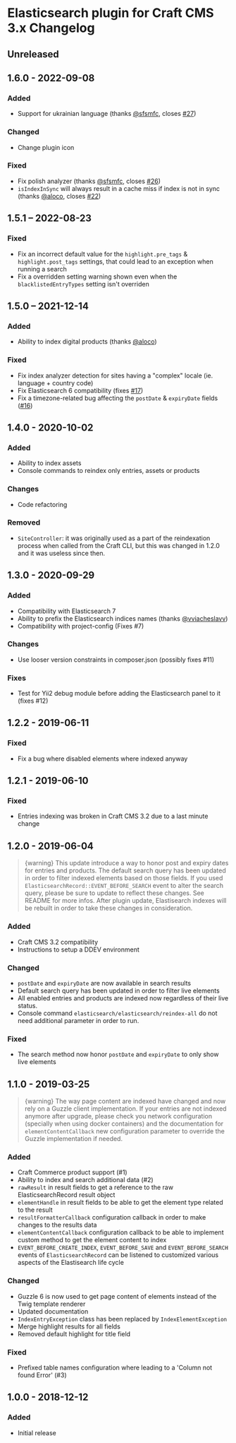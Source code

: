 # Elasticsearch plugin for Craft CMS 3.x Changelog

## Unreleased


## 1.6.0 - 2022-09-08
### Added
- Support for ukrainian language (thanks [@sfsmfc][], closes [#27][])
### Changed
- Change plugin icon
### Fixed
- Fix polish analyzer (thanks [@sfsmfc][], closes [#26][])
- `isIndexInSync` will always result in a cache miss if index is not in sync
  (thanks [@aloco][], closes [#22][])


## 1.5.1 – 2022-08-23
### Fixed
- Fix an incorrect default value for the `highlight.pre_tags` &
  `highlight.post_tags` settings, that could lead to an exception when running a
  search
- Fix a overridden setting warning shown even when the `blacklistedEntryTypes`
  setting isn't overriden


## 1.5.0 – 2021-12-14
### Added
- Ability to index digital products (thanks [@aloco](https://github.com/aloco))
### Fixed
- Fix index analyzer detection for sites having a "complex" locale (ie. language
  \+ country code)
- Fix Elasticsearch 6 compatibility (fixes [#17][])
- Fix a timezone-related bug affecting the `postDate` & `expiryDate` fields
  ([#16][])


## 1.4.0 - 2020-10-02
### Added
- Ability to index assets
- Console commands to reindex only entries, assets or products
### Changes
- Code refactoring
### Removed
- `SiteController`: it was originally used as a part of the reindexation process
  when called from the Craft CLI, but this was changed in 1.2.0 and it was
  useless since then.


## 1.3.0 - 2020-09-29
### Added
- Compatibility with Elasticsearch 7
- Ability to prefix the Elasticsearch indices names (thanks [@vviacheslavv](https://github.com/vviacheslavv))
- Compatibility with project-config (Fixes #7)
### Changes
- Use looser version constraints in composer.json (possibly fixes #11)
### Fixes
- Test for Yii2 debug module before adding the Elasticsearch panel to it (fixes #12)


## 1.2.2 - 2019-06-11
### Fixed
- Fix a bug where disabled elements where indexed anyway


## 1.2.1 - 2019-06-10
### Fixed
- Entries indexing was broken in Craft CMS 3.2 due to a last minute change


## 1.2.0 - 2019-06-04
> {warning} This update introduce a way to honor post and expiry dates for entries and products.
The default search query has been updated in order to filter indexed elements based on those fields.
If you used `ElasticsearchRecord::EVENT_BEFORE_SEARCH` event to alter the search query, please be sure to update to reflect these changes.
See README for more infos.
After plugin update, Elastisearch indexes will be rebuilt in order to take these changes in consideration.

### Added
- Craft CMS 3.2 compatibility
- Instructions to setup a DDEV environment

### Changed
- `postDate` and `expiryDate` are now available in search results
- Default search query has been updated in order to filter live elements
- All enabled entries and products are indexed now regardless of their live status.
- Console command `elasticsearch/elasticsearch/reindex-all` do not need additional parameter in order to run.

### Fixed
- The search method now honor `postDate` and `expiryDate` to only show live elements


## 1.1.0 - 2019-03-25
> {warning} The way page content are indexed have changed and now rely on a Guzzle client implementation.
If your entries are not indexed anymore after upgrade, please check you network configuration (specially when using docker containers) and the documentation for `elementContentCallback` new configuration parameter to override the Guzzle implementation if needed.

### Added
- Craft Commerce product support (#1)
- Ability to index and search additional data (#2)
- `rawResult` in result fields to get a reference to the raw ElasticsearchRecord result object
- `elementHandle` in result fields to be able to get the element type related to the result
- `resultFormatterCallback` configuration callback in order to make changes to the results data
- `elementContentCallback` configuration callback to be able to implement custom method to get the element content to index
- `EVENT_BEFORE_CREATE_INDEX`, `EVENT_BEFORE_SAVE` and `EVENT_BEFORE_SEARCH` events of `ElasticsearchRecord` can be listened to customized various aspects of the Elastisearch life cycle

### Changed
- Guzzle 6 is now used to get page content of elements instead of the Twig template renderer
- Updated documentation
- `IndexEntryException` class has been replaced by `IndexElementException`
- Merge highlight results for all fields
- Removed default highlight for title field

### Fixed
- Prefixed table names configuration where leading to a 'Column not found Error' (#3)


## 1.0.0 - 2018-12-12
### Added
- Initial release


[#16]: https://github.com/la-haute-societe/craft-elasticsearch/issues/16
[#17]: https://github.com/la-haute-societe/craft-elasticsearch/issues/17
[#22]: https://github.com/la-haute-societe/craft-elasticsearch/issues/22
[#23]: https://github.com/la-haute-societe/craft-elasticsearch/issues/23
[#26]: https://github.com/la-haute-societe/craft-elasticsearch/issues/26
[#27]: https://github.com/la-haute-societe/craft-elasticsearch/issues/27
[@sfsmfc]: https://github.com/sfsmfc
[@aloco]: https://github.com/aloco
